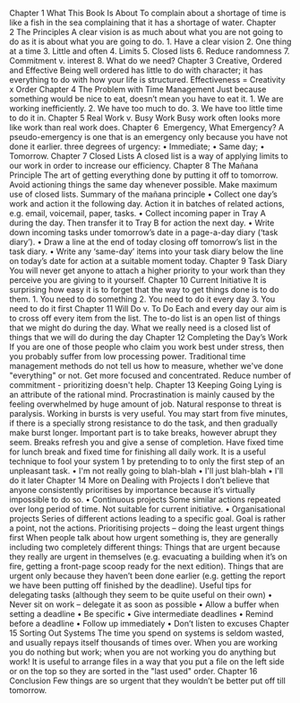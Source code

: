 Chapter 1 What This Book Is About
To complain about a shortage of time is like a fish in the sea complaining that it has a shortage of water.
Chapter 2 The Principles
A clear vision is as much about what you are not going to do as it is about what you are going to do.
    1. Have a clear vision 
    2. One thing at a time 
    3. Little and often 
    4. Limits 
    5. Closed lists 
    6. Reduce randomness 
    7. Commitment v. interest 
    8. What do we need? 
Chapter 3 Creative, Ordered and Effective
Being well ordered has little to do with character; it has everything to do with how your life is structured.
Effectiveness = Creativity x Order
Chapter 4 The Problem with Time Management
Just because something would be nice to eat, doesn’t mean you have to eat it.
    1. We are working inefficiently. 
    2. We have too much to do. 
    3. We have too little time to do it in. 
Chapter 5 Real Work v. Busy Work
Busy work often looks more like work than real work does.
Chapter 6  Emergency, What Emergency?
A pseudo-emergency is one that is an emergency only because you have not done it earlier.
three degrees of urgency:
    • Immediate; 
    • Same day; 
    • Tomorrow. 
Chapter 7 Closed Lists
A closed list is a way of applying limits to our work in order to increase our efficiency.
Chapter 8 The Mañana Principle
The art of getting everything done by putting it off to tomorrow.
Avoid actioning things the same day whenever possible. Make maximum use of closed lists.
Summary of the mañana principle
    • Collect one day’s work and action it the following day. Action it in batches of related actions, e.g. email, voicemail, paper, tasks. 
    • Collect incoming paper in Tray A during the day. Then transfer it to Tray B for action the next day. 
    • Write down incoming tasks under tomorrow’s date in a page-a-day diary (‘task diary’). 
    • Draw a line at the end of today closing off tomorrow’s list in the task diary. 
    • Write any ‘same-day’ items into your task diary below the line on today’s date for action at a suitable moment today. 
Chapter 9 Task Diary
You will never get anyone to attach a higher priority to your work than they perceive you are giving to it yourself.
Chapter 10 Current Initiative
It is surprising how easy it is to forget that the way to get things done is to do them.
    1. You need to do something 
    2. You need to do it every day 
    3. You need to do it first 
Chapter 11 Will Do v. To Do
Each and every day our aim is to cross off every item from the list.
The to-do list is an open list of things that we might do during the day. What we really need is a closed list of things that we will do during the day
Chapter 12 Completing the Day’s Work
If you are one of those people who claim you work best under stress, then you probably suffer from low processing power.
Traditional time management methods do not tell us how to measure, whether we've done "everything" or not.
Get more focused and concentrated.
Reduce number of commitment - prioritizing doesn't help.
Chapter 13 Keeping Going
Lying is an attribute of the rational mind.
Procrastination is mainly caused by the feeling overwhelmed by huge amount of job. Natural response to threat is paralysis.
Working in bursts is very useful. You may start from five minutes, if there is a specially strong resistance to do the task, and then gradually make burst longer. Important part is to take breaks, however abrupt they seem. Breaks refresh you and give a sense of completion.
Have fixed time for lunch break and fixed time for finishing all daily work.
It is a useful technique to fool your system 1 by pretending to to only the first step of an unpleasant task.
    • I'm not really going to blah-blah 
    • I'll just blah-blah 
    • I'll do it later 
Chapter 14 More on Dealing with Projects
I don’t believe that anyone consistently prioritises by importance because it’s virtually impossible to do so.
    • Continuous projects
      Some similar actions repeated over long period of time. Not suitable for current initiative.
    • Organisational projects
      Series of different actions leading to a specific goal. Goal is rather a point, not the actions.
Prioritising projects – doing the least urgent things first
When people talk about how urgent something is, they are generally including two completely different things: Things that are urgent because they really are urgent in themselves (e.g. evacuating a building when it’s on fire, getting a front-page scoop ready for the next edition). Things that are urgent only because they haven’t been done earlier (e.g. getting the report we have been putting off finished by the deadline).
Useful tips for delegating tasks (although they seem to be quite useful on their own)
    • Never sit on work – delegate it as soon as possible 
    • Allow a buffer when setting a deadline 
    • Be specific 
    • Give intermediate deadlines 
    • Remind before a deadline 
    • Follow up immediately 
    • Don’t listen to excuses 
Chapter 15 Sorting Out Systems
The time you spend on systems is seldom wasted, and usually repays itself thousands of times over.
When you are working you do nothing but work; when you are not working you do anything but work!
It is useful to arrange files in a way that you put a file on the left side or on the top so they are sorted in the "last used" order.
Chapter 16 Conclusion
Few things are so urgent that they wouldn’t be better put off till tomorrow.
